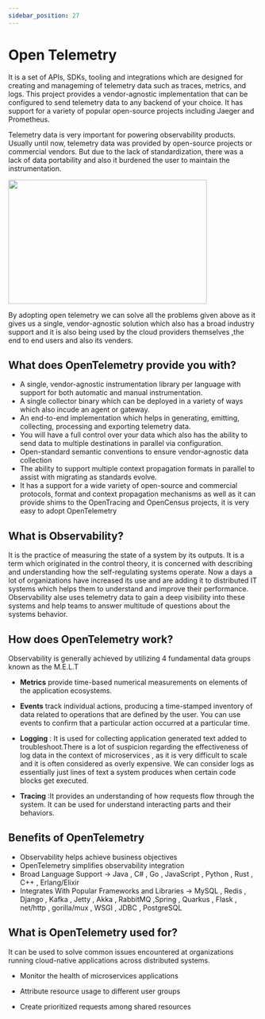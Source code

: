 ```yaml
---
sidebar_position: 27
---
```


# Open Telemetry

It is a set of APIs, SDKs, tooling and integrations which are designed for creating and manageming of telemetry data such as traces, metrics, and logs. This project provides a vendor-agnostic implementation that can be configured to send telemetry data to any backend of your choice. It has support for a variety of popular open-source projects including Jaeger and Prometheus.

Telemetry data is very important for powering observability products. Usually until now, telemetry data was provided by open-source projects or commercial vendors. But due to the lack of standardization, there was a lack of data portability and also it burdened the user to maintain the instrumentation.


<img width="400" height ="250" src="https://opentelemetry.io/img/logos/opentelemetry-stacked-color.png"/>


By adopting open telemetry we can solve all the problems given above as it gives us a single, vendor-agnostic solution which also has a broad industry support and it is also being used by the cloud providers themselves ,the end to end users and also its venders.

## What does OpenTelemetry provide you with?

- A single, vendor-agnostic instrumentation library per language with support for both automatic and manual instrumentation.
- A single collector binary which can be deployed in a variety of ways which also incude an agent or gateway.
- An end-to-end implementation which helps in generating, emitting, collecting, processing and exporting telemetry data.
- You will have a full control over your data which also has the ability to send data to multiple destinations in parallel via configuration.
- Open-standard semantic conventions to ensure vendor-agnostic data collection
- The ability to support multiple context propagation formats in parallel to assist with migrating as standards evolve.
- It has a support for a wide variety of open-source and commercial protocols, format and context propagation mechanisms as well as it can provide shims to the OpenTracing and OpenCensus projects, it is very easy to adopt OpenTelemetry

## What is Observability?

It is the practice of measuring the state of a system by its outputs. It is a term which originated in the control theory, it is concerned with describing and understanding how the self-regulating systems operate. Now a days a lot of organizations have increased its use and are adding it to distributed IT systems which helps them to understand and improve their performance. Observability alse uses telemetry data to gain a deep visibility into these systems and help teams to answer multitude of questions about the systems behavior.

## How does OpenTelemetry work?

Observability is generally achieved by utilizing 4 fundamental data groups known as the M.E.L.T

- **Metrics** provide time-based numerical measurements on elements of the application ecosystems.

- **Events** track individual actions, producing a time-stamped inventory of data related to operations that are defined by the user. You can use events to
  confirm that a particular action occurred at a particular time.

- **Logging** : It is used for collecting application generated text added to troubleshoot.There is a lot of suspicion regarding the effectiveness of log data in the context of microservices , as it is very difficult to scale and it is often considered as overly expensive. We can consider logs as essentially just lines of text a system produces when certain code blocks get executed.

- **Tracing** :It provides an understanding of how requests flow through the system. It can be used for understand interacting parts and their behaviors.

## Benefits of OpenTelemetry

- Observability helps achieve business objectives
- OpenTelemetry simplifies observability integration
- Broad Language Support -> Java , C# , Go , JavaScript , Python , Rust , C++ , Erlang/Elixir
- Integrates With Popular Frameworks and Libraries -> MySQL , Redis , Django , Kafka , Jetty , Akka , RabbitMQ ,Spring , Quarkus , Flask , net/http , gorilla/mux , WSGI , JDBC , PostgreSQL

## What is OpenTelemetry used for?

It can be used to solve common issues encountered at organizations running cloud-native applications across distributed systems.

- Monitor the health of microservices applications

- Attribute resource usage to different user groups

- Create prioritized requests among shared resources
